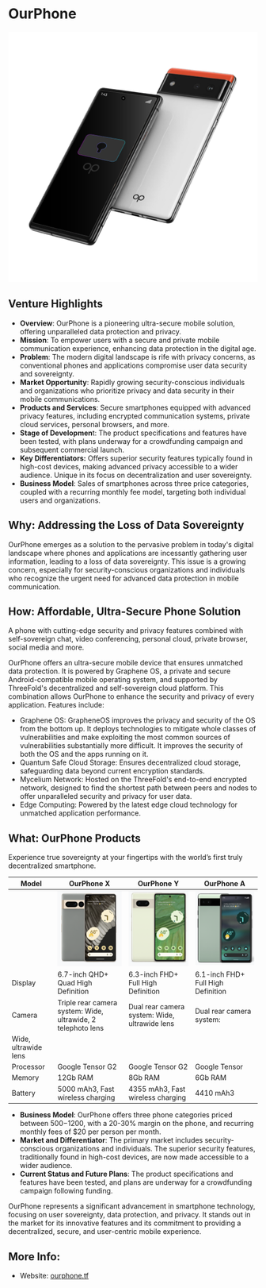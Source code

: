 # OurPhone

![](img/ourphone.png)

## Venture Highlights

- **Overview**: OurPhone is a pioneering ultra-secure mobile solution, offering unparalleled data protection and privacy.
- **Mission**: To empower users with a secure and private mobile communication experience, enhancing data protection in the digital age.
- **Problem**: The modern digital landscape is rife with privacy concerns, as conventional phones and applications compromise user data security and sovereignty. 
- **Market Opportunity**: Rapidly growing security-conscious individuals and organizations who prioritize privacy and data security in their mobile communications.
- **Products and Services**: Secure smartphones equipped with advanced privacy features, including encrypted communication systems, private cloud services, personal browsers, and more.
- **Stage of Developmen**t: The product specifications and features have been tested, with plans underway for a crowdfunding campaign and subsequent commercial launch.
- **Key Differentiators:** Offers superior security features typically found in high-cost devices, making advanced privacy accessible to a wider audience. Unique in its focus on decentralization and user sovereignty.
- **Business Model**: Sales of smartphones across three price categories, coupled with a recurring monthly fee model, targeting both individual users and organizations.

## Why: Addressing the Loss of Data Sovereignty

OurPhone emerges as a solution to the pervasive problem in today's digital landscape where phones and applications are incessantly gathering user information, leading to a loss of data sovereignty. This issue is a growing concern, especially for security-conscious organizations and individuals who recognize the urgent need for advanced data protection in mobile communication.

## How: Affordable, Ultra-Secure Phone Solution

A phone with cutting-edge security and privacy features combined with self-sovereign chat, video conferencing, personal cloud, private browser, social media and more.

OurPhone offers an ultra-secure mobile device that ensures unmatched data protection. It is powered by Graphene OS, a private and secure Android-compatible mobile operating system, and supported by ThreeFold's decentralized and self-sovereign cloud platform. This combination allows OurPhone to enhance the security and privacy of every application. Features include:

- Graphene OS: GrapheneOS improves the privacy and security of the OS from the bottom up. It deploys technologies to mitigate whole classes of vulnerabilities and make exploiting the most common sources of vulnerabilities substantially more difficult. It improves the security of both the OS and the apps running on it.
- Quantum Safe Cloud Storage: Ensures decentralized cloud storage, safeguarding data beyond current encryption standards​​.
- Mycelium Network: Hosted on the ThreeFold's end-to-end encrypted network, designed to find the shortest path between peers and nodes to   offer unparalleled security and privacy for user data​​.
- Edge Computing: Powered by the latest edge cloud technology for unmatched application performance​​.

## What: OurPhone Products

Experience true sovereignty at your fingertips with the world’s first truly decentralized smartphone.

|Model|OurPhone X|OurPhone Y|OurPhone A|
|---|---|---|---|
||![](img/ourphone_x.png)|![](img/ourphone_y.png)|![](img/ourphone_a.png)|
|Display|6.7-inch QHD+ Quad High Definition|6.3-inch FHD+ Full High Definition|6.1-inch FHD+ Full High Definition|
|Camera|Triple rear camera system: Wide, ultrawide, 2 telephoto lens|Dual rear camera system: Wide, ultrawide lens|Dual rear camera system:
Wide, ultrawide lens|
|Processor|Google Tensor G2|Google Tensor G2|Google Tensor|
|Memory|12Gb RAM|8Gb RAM|6Gb RAM|
|Battery|5000 mAh3, Fast wireless charging|4355 mAh3, Fast wireless charging|4410 mAh3|

- **Business Model**: OurPhone offers three phone categories priced between $500-$1200, with a 20-30% margin on the phone, and recurring monthly fees of $20 per person per month.
- **Market and Differentiator**: The primary market includes security-conscious organizations and individuals. The superior security features, traditionally found in high-cost devices, are now made accessible to a wider audience.
- **Current Status and Future Plans**: The product specifications and features have been tested, and plans are underway for a crowdfunding campaign following funding.

OurPhone represents a significant advancement in smartphone technology, focusing on user sovereignty, data protection, and privacy. It stands out in the market for its innovative features and its commitment to providing a decentralized, secure, and user-centric mobile experience.

## More Info:

- Website: [ourphone.tf](https://ourphone.ourworld.tf)
